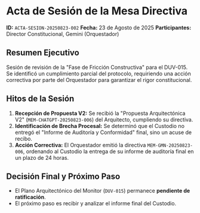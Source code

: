 # Acta de Sesión de la Mesa Directiva
**ID:** `ACTA-SESION-20250823-002`
**Fecha:** 23 de Agosto de 2025
**Participantes:** Director Constitucional, Gemini (Orquestador)

## Resumen Ejecutivo
Sesión de revisión de la "Fase de Fricción Constructiva" para el DUV-015. Se identificó un cumplimiento parcial del protocolo, requiriendo una acción correctiva por parte del Orquestador para garantizar el rigor constitucional.

## Hitos de la Sesión
1.  **Recepción de Propuesta V2:** Se recibió la "Propuesta Arquitectónica V2" (`MEM-CHATGPT-20250823-006`) del Arquitecto, cumpliendo su directiva.
2.  **Identificación de Brecha Procesal:** Se determinó que el Custodio no entregó el "Informe de Auditoría y Conformidad" final, sino un acuse de recibo.
3.  **Acción Correctiva:** El Orquestador emitió la directiva `MEM-GMN-20250823-006`, ordenando al Custodio la entrega de su informe de auditoría final en un plazo de 24 horas.

## Decisión Final y Próximo Paso
* El Plano Arquitectónico del Monitor (`DUV-015`) permanece **pendiente de ratificación**.
* El próximo paso es recibir y analizar el informe final del Custodio.
